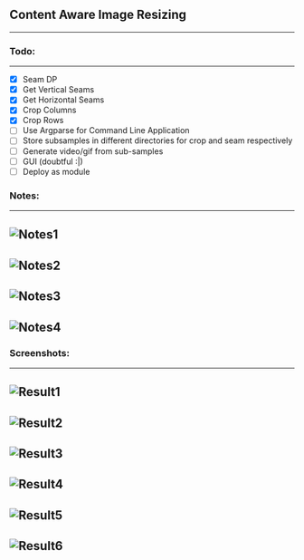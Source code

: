 ## Content Aware Image Resizing
-------------------------------

### Todo:
---------

- [x] Seam DP 
- [x] Get Vertical Seams 
- [x] Get Horizontal Seams 
- [x] Crop Columns 
- [x] Crop Rows 
- [ ] Use Argparse for Command Line Application 
- [ ] Store subsamples in different directories for crop and seam respectively 
- [ ] Generate video/gif from sub-samples 
- [ ] GUI (doubtful :|) 
- [ ] Deploy as module

### Notes:
---------

## ![Notes1](https://cdn.rawgit.com/avidLearnerInProgress/pyCAIR/06ce7c6e/notes/notes1.png)  
## ![Notes2](https://cdn.rawgit.com/avidLearnerInProgress/pyCAIR/06ce7c6e/notes/notes2.png)  
## ![Notes3](https://cdn.rawgit.com/avidLearnerInProgress/pyCAIR/06ce7c6e/notes/notes3.png)  
## ![Notes4](https://cdn.rawgit.com/avidLearnerInProgress/pyCAIR/06ce7c6e/notes/notes4.png)  

### Screenshots:
----------------

## ![Result1](https://cdn.rawgit.com/avidLearnerInProgress/pyCAIR/65bf2632/results/gray.jpg)  
## ![Result2](https://cdn.rawgit.com/avidLearnerInProgress/pyCAIR/65bf2632/results/energy.jpg)  
## ![Result3](https://cdn.rawgit.com/avidLearnerInProgress/pyCAIR/65bf2632/results/column_seams.jpg)  
## ![Result4](https://cdn.rawgit.com/avidLearnerInProgress/pyCAIR/65bf2632/results/column_cropped.jpg)  
## ![Result5](https://cdn.rawgit.com/avidLearnerInProgress/pyCAIR/65bf2632/results/row_seams.jpg)  
## ![Result6](https://cdn.rawgit.com/avidLearnerInProgress/pyCAIR/65bf2632/results/row_cropped.jpg)  



